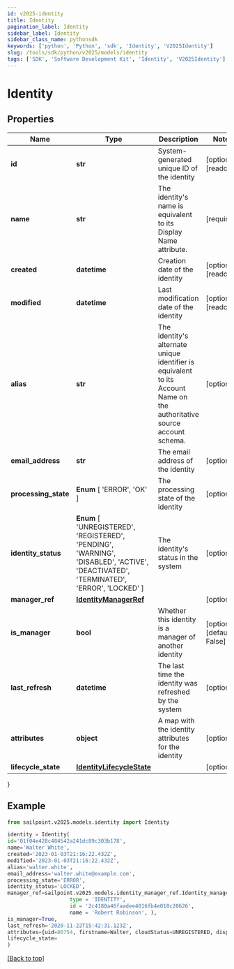 ```yaml
---
id: v2025-identity
title: Identity
pagination_label: Identity
sidebar_label: Identity
sidebar_class_name: pythonsdk
keywords: ['python', 'Python', 'sdk', 'Identity', 'V2025Identity']
slug: /tools/sdk/python/v2025/models/identity
tags: ['SDK', 'Software Development Kit', 'Identity', 'V2025Identity']
---
```


# Identity

## Properties

| Name | Type | Description | Notes |
| --- | --- | --- | --- |
| **id** | **str** | System-generated unique ID of the identity | [optional] [readonly] |
| **name** | **str** | The identity's name is equivalent to its Display Name attribute. | [required] |
| **created** | **datetime** | Creation date of the identity | [optional] [readonly] |
| **modified** | **datetime** | Last modification date of the identity | [optional] [readonly] |
| **alias** | **str** | The identity's alternate unique identifier is equivalent to its Account Name on the authoritative source account schema. | [optional] |
| **email_address** | **str** | The email address of the identity | [optional] |
| **processing_state** | **Enum** [ 'ERROR', 'OK' ] | The processing state of the identity | [optional] |
| **identity_status** | **Enum** [ 'UNREGISTERED', 'REGISTERED', 'PENDING', 'WARNING', 'DISABLED', 'ACTIVE', 'DEACTIVATED', 'TERMINATED', 'ERROR', 'LOCKED' ] | The identity's status in the system | [optional] |
| **manager_ref** | [**IdentityManagerRef**](identity-manager-ref) |  | [optional] |
| **is_manager** | **bool** | Whether this identity is a manager of another identity | [optional] [default to False] |
| **last_refresh** | **datetime** | The last time the identity was refreshed by the system | [optional] |
| **attributes** | **object** | A map with the identity attributes for the identity | [optional] |
| **lifecycle_state** | [**IdentityLifecycleState**](identity-lifecycle-state) |  | [optional] |

}

## Example

```python
from sailpoint.v2025.models.identity import Identity

identity = Identity(
id='01f04e428c484542a241dc89c303b178',
name='Walter White',
created='2023-01-03T21:16:22.432Z',
modified='2023-01-03T21:16:22.432Z',
alias='walter.white',
email_address='walter.white@example.com',
processing_state='ERROR',
identity_status='LOCKED',
manager_ref=sailpoint.v2025.models.identity_manager_ref.Identity_managerRef(
                    type = 'IDENTITY',
                    id = '2c4180a46faadee4016fb4e018c20626',
                    name = 'Robert Robinson', ),
is_manager=True,
last_refresh='2020-11-22T15:42:31.123Z',
attributes={uid=86754, firstname=Walter, cloudStatus=UNREGISTERED, displayName=Walter White, identificationNumber=86754, lastSyncDate=1470348809380, email=walter.white@example.com, lastname=White},
lifecycle_state=
)

```

[[Back to top]](#)
